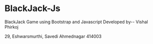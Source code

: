# BlackJack-Js
BlackJack Game using Bootstrap and Javascript
Developed by-- Vishal Phirkoj

29, Eshwarsmurthi,
Savedi
Ahmednagar
414003

